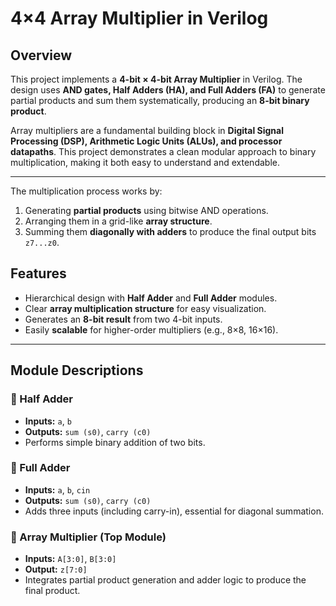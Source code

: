 
# 4×4 Array Multiplier in Verilog

## Overview

This project implements a **4-bit × 4-bit Array Multiplier** in Verilog.
The design uses **AND gates, Half Adders (HA), and Full Adders (FA)** to generate partial products and sum them systematically, producing an **8-bit binary product**.

Array multipliers are a fundamental building block in **Digital Signal Processing (DSP), Arithmetic Logic Units (ALUs), and processor datapaths**. This project demonstrates a clean modular approach to binary multiplication, making it both easy to understand and extendable.

---

The multiplication process works by:

1. Generating **partial products** using bitwise AND operations.
2. Arranging them in a grid-like **array structure**.
3. Summing them **diagonally with adders** to produce the final output bits `z7...z0`.


##  Features

* Hierarchical design with **Half Adder** and **Full Adder** modules.
* Clear **array multiplication structure** for easy visualization.
* Generates an **8-bit result** from two 4-bit inputs.
* Easily **scalable** for higher-order multipliers (e.g., 8×8, 16×16).

---

##  Module Descriptions

### 🔹 Half Adder

* **Inputs:** `a`, `b`
* **Outputs:** `sum (s0)`, `carry (c0)`
* Performs simple binary addition of two bits.

### 🔹 Full Adder

* **Inputs:** `a`, `b`, `cin`
* **Outputs:** `sum (s0)`, `carry (c0)`
* Adds three inputs (including carry-in), essential for diagonal summation.

### 🔹 Array Multiplier (Top Module)

* **Inputs:** `A[3:0]`, `B[3:0]`
* **Output:** `z[7:0]`
* Integrates partial product generation and adder logic to produce the final product.

